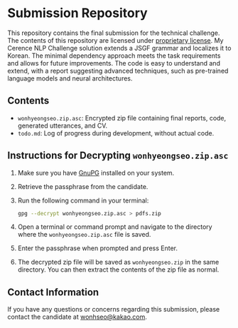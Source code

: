 # Submission Repository

This repository contains the final submission for the technical challenge. The contents of this repository are licensed under [proprietary license](LICENSE). My Cerence NLP Challenge solution extends a JSGF grammar and localizes it to Korean. The minimal dependency approach meets the task requirements and allows for future improvements. The code is easy to understand and extend, with a report suggesting advanced techniques, such as pre-trained language models and neural architectures.

## Contents

- `wonhyeongseo.zip.asc`: Encrypted zip file containing final reports, code, generated utterances, and CV.
- `todo.md`: Log of progress during development, without actual code.

## Instructions for Decrypting `wonhyeongseo.zip.asc`

1. Make sure you have [GnuPG](https://gnupg.org/) installed on your system.
2. Retrieve the passphrase from the candidate.
3. Run the following command in your terminal:

   ```bash
   gpg --decrypt wonhyeongseo.zip.asc > pdfs.zip
   ```

4. Open a terminal or command prompt and navigate to the directory where the `wonhyeongseo.zip.asc` file is saved.
5. Enter the passphrase when prompted and press Enter.
6. The decrypted zip file will be saved as `wonhyeongseo.zip` in the same directory. You can then extract the contents of the zip file as normal.

## Contact Information

If you have any questions or concerns regarding this submission, please contact the candidate at [wonhseo@kakao.com](mailto:wonhseo@kakao.com).
